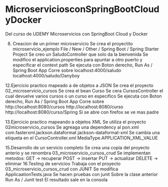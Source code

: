 # MicroserviciosconSpringBootCloudyDocker
Del curso de UDEMY Microservicios con SpringBoot Cloud y Docker

8. Creacion de un primer microservicio
  Se crea el proyectito microservicio_ejemplo
  File / New / Other / Spring Boot / Spring Starter Project
  Se creo un SaludoController que solo da la bienvenida
  Se modifico el application.properties para apuntar a otro puerto y especificar el context path
  Se ejecuta con Boton derecho, Run As / Spring Boot App
  Corre sobre localhost:4000/saludo
              localhost:4000/saludo/Danyboy

12.Ejercicio practico mapeado a de objetos a JSON 
  Se crea el proyecto 02_microservicio_cursos
  Se crea el bean Curso
  Se cera CursosController el cual devuelve varios cursos o un curso en especifico
  Se ejecuta con Boton derecho, Run As / Spring Boot App
  Corre sobre http://localhost:8080/cursos
              http://localhost:8080/curso
              http://localhost:8080/curso/Spring
  Si se abre con firefox se ve mas padre            

13.Ejercicio practico mapeando a objetos XML
  Se utiliza el proyecto 02microservicio_cursos
  Se agreaga una dependency al pon.xml
    <dependency>
			<groupId>com.fasterxml.jackson.dataformat</groupId>
			<artifactId>jackson-dataformat-xml</artifactId>
		</dependency>
   Se cambia una etiqueta en el CursoController.xml
    MediaType.APPLICATION_XML_VALUE

15.Desarrollo de un servicio completo
  Se crea una copia del proyecto anterio y se renombra 03_microservicio_cursos_crud
    Se implementan metodos: GET -> recuperar
                            POST -> insertar
                            PUT -> actualizar
                            DELETE -> eliminar
16.Testing de servicios
  Trabaja con el proyecto 03_microservicio_cursos_crud con JUNIT
  Se modifica ApplicaationTests.java
  Se hacen pruebas con junit Sobre la clase anterior Run As / Junit test
  El resultado sale en la consola
  
    
  
  
  
  
  
